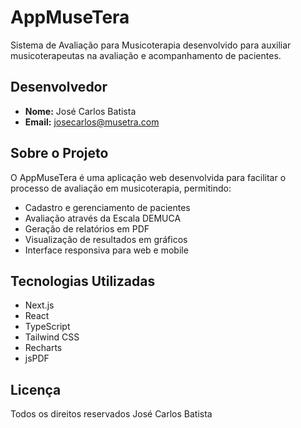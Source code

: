 # AppMuseTera

Sistema de Avaliação para Musicoterapia desenvolvido para auxiliar musicoterapeutas na avaliação e acompanhamento de pacientes.

## Desenvolvedor

- **Nome:** José Carlos Batista
- **Email:** josecarlos@musetra.com

## Sobre o Projeto

O AppMuseTera é uma aplicação web desenvolvida para facilitar o processo de avaliação em musicoterapia, permitindo:

- Cadastro e gerenciamento de pacientes
- Avaliação através da Escala DEMUCA
- Geração de relatórios em PDF
- Visualização de resultados em gráficos
- Interface responsiva para web e mobile

## Tecnologias Utilizadas

- Next.js
- React
- TypeScript
- Tailwind CSS
- Recharts
- jsPDF

## Licença

Todos os direitos reservados José Carlos Batista
